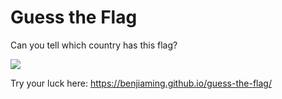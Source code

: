 # Guess the Flag
Can you tell which country has this flag?

![](https://restcountries.eu/data/pyf.svg)

Try your luck here: https://benjiaming.github.io/guess-the-flag/
